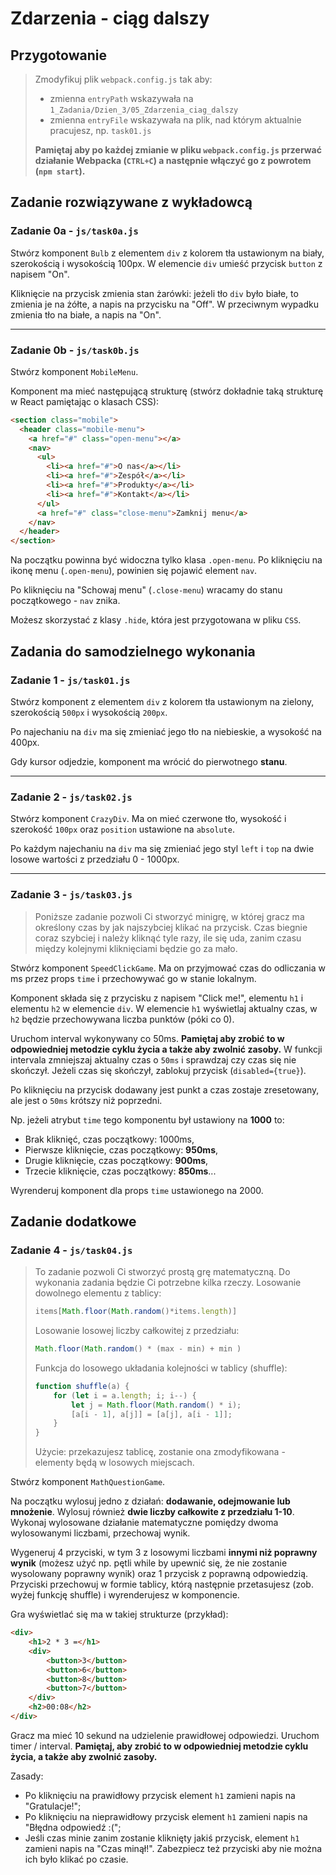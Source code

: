 # Zdarzenia - ciąg dalszy

## Przygotowanie
> Zmodyfikuj plik `webpack.config.js` tak aby:
> - zmienna `entryPath` wskazywała na `1_Zadania/Dzien_3/05_Zdarzenia_ciag_dalszy`
> - zmienna `entryFile` wskazywała na plik, nad którym aktualnie pracujesz, np. `task01.js`
>
> **Pamiętaj aby po każdej zmianie w pliku `webpack.config.js` przerwać działanie Webpacka (`CTRL+C`) a następnie włączyć go z powrotem (`npm start`).**


## Zadanie rozwiązywane z wykładowcą

### Zadanie 0a - `js/task0a.js`

Stwórz komponent `Bulb` z elementem `div` z kolorem tła ustawionym na biały, szerokością i wysokością 100px. W elemencie `div` umieść przycisk `button` z napisem "On".

Kliknięcie na przycisk zmienia stan żarówki: jeżeli tło `div` było białe, to zmienia je na żółte, a napis na przycisku na "Off". W przeciwnym wypadku zmienia tło na białe, a napis na "On".

---

### Zadanie 0b - `js/task0b.js`

Stwórz komponent `MobileMenu`.

Komponent ma mieć następującą strukturę (stwórz dokładnie taką strukturę w React pamiętając o klasach CSS):

```html
<section class="mobile">
  <header class="mobile-menu">
    <a href="#" class="open-menu"></a>
    <nav>
      <ul>
        <li><a href="#">O nas</a></li>
        <li><a href="#">Zespół</a></li>
        <li><a href="#">Produkty</a></li>
        <li><a href="#">Kontakt</a></li>
      </ul>
      <a href="#" class="close-menu">Zamknij menu</a>
    </nav>
  </header>
</section>
```

Na początku powinna być widoczna tylko klasa `.open-menu`. Po kliknięciu na ikonę menu (`.open-menu`), powinien się pojawić element `nav`.

Po kliknięciu na "Schowaj menu" (`.close-menu`) wracamy do stanu początkowego - `nav` znika.

Możesz skorzystać z klasy `.hide`, która jest przygotowana w pliku `CSS`.


## Zadania do samodzielnego wykonania

### Zadanie 1 - `js/task01.js`

Stwórz komponent z elementem `div` z kolorem tła ustawionym na zielony, szerokością `500px` i wysokością `200px`.

Po najechaniu na `div` ma się zmieniać jego tło na niebieskie, a wysokość na 400px.

Gdy kursor odjedzie, komponent ma wrócić do pierwotnego **stanu**.

---

### Zadanie 2 - `js/task02.js`

Stwórz komponent `CrazyDiv`. Ma on mieć czerwone tło, wysokość i szerokość `100px` oraz `position` ustawione na `absolute`.

Po każdym najechaniu na `div` ma się zmieniać jego styl `left` i `top` na dwie losowe wartości z przedziału 0 - 1000px.

---

### Zadanie 3 - `js/task03.js`

> Poniższe zadanie pozwoli Ci stworzyć minigrę, w której gracz ma określony czas by jak najszybciej klikać na przycisk. Czas biegnie coraz szybciej i należy kliknąć tyle razy, ile się uda, zanim czasu między kolejnymi kliknięciami będzie go za mało.

Stwórz komponent `SpeedClickGame`. Ma on przyjmować czas do odliczania w ms przez props `time` i przechowywać go w stanie lokalnym.

Komponent składa się z przycisku z napisem "Click me!", elementu `h1` i elementu `h2` w elemencie `div`. W elemencie `h1` wyświetlaj aktualny czas, w `h2` będzie przechowywana liczba punktów (póki co 0).

Uruchom interval wykonywany co 50ms. **Pamiętaj aby zrobić to w odpowiedniej metodzie cyklu życia a także aby zwolnić zasoby.** W funkcji intervala zmniejszaj aktualny czas o `50ms` i sprawdzaj czy czas się nie skończył. Jeżeli czas się skończył, zablokuj przycisk (`disabled={true}`).

Po kliknięciu na przycisk dodawany jest punkt a czas zostaje zresetowany, ale jest o `50ms` krótszy niż poprzedni.

Np. jeżeli atrybut `time` tego komponentu był ustawiony na **1000** to:
- Brak kliknięć, czas początkowy: 1000ms,
- Pierwsze kliknięcie, czas początkowy: **950ms**,
- Drugie kliknięcie, czas początkowy: **900ms**,
- Trzecie kliknięcie, czas początkowy: **850ms**...

Wyrenderuj komponent dla props `time` ustawionego na 2000.


## Zadanie dodatkowe

### Zadanie 4 - `js/task04.js`

> To zadanie pozwoli Ci stworzyć prostą grę matematyczną.
> Do wykonania zadania będzie Ci potrzebne kilka rzeczy.
> Losowanie dowolnego elementu z tablicy:
> ```JavaScript
> items[Math.floor(Math.random()*items.length)]
> ```
>
> Losowanie losowej liczby całkowitej z przedziału:
> ```JavaScript
> Math.floor(Math.random() * (max - min) + min )
> ```
>
> Funkcja do losowego układania kolejności w tablicy (shuffle):
> ```JavaScript
> function shuffle(a) {
>     for (let i = a.length; i; i--) {
>         let j = Math.floor(Math.random() * i);
>         [a[i - 1], a[j]] = [a[j], a[i - 1]];
>     }
> }
> ```
> Użycie: przekazujesz tablicę, zostanie ona zmodyfikowana - elementy będą w losowych miejscach.


Stwórz komponent `MathQuestionGame`.

Na początku wylosuj jedno z działań: **dodawanie, odejmowanie lub mnożenie**. Wylosuj również **dwie liczby całkowite z przedziału 1-10**. Wykonaj wylosowane działanie matematyczne pomiędzy dwoma wylosowanymi liczbami, przechowaj wynik.

Wygeneruj 4 przyciski, w tym 3 z losowymi liczbami **innymi niż poprawny wynik** (możesz użyć np. pętli while by upewnić się, że nie zostanie wysolowany poprawny wynik) oraz 1 przycisk z poprawną odpowiedzią. Przyciski przechowuj w formie tablicy, którą następnie przetasujesz (zob. wyżej funkcję shuffle) i wyrenderujesz w komponencie.

Gra wyświetlać się ma w takiej strukturze (przykład):
```HTML
<div>
    <h1>2 * 3 =</h1>
    <div>
        <button>3</button>
        <button>6</button>
        <button>8</button>
        <button>7</button>
    </div>
    <h2>00:08</h2>
</div>
```

Gracz ma mieć 10 sekund na udzielenie prawidłowej odpowiedzi. Uruchom timer / interval. **Pamiętaj, aby zrobić to w odpowiedniej metodzie cyklu życia, a także aby zwolnić zasoby.**

Zasady:
- Po kliknięciu na prawidłowy przycisk element `h1` zamieni napis na "Gratulacje!";
- Po kliknięciu na nieprawidłowy przycisk element `h1` zamieni napis na "Błędna odpowiedź :(";
- Jeśli czas minie zanim zostanie kliknięty jakiś przycisk, element `h1` zamieni napis na "Czas minął!". Zabezpiecz też przyciski aby nie można ich było klikać po czasie.
